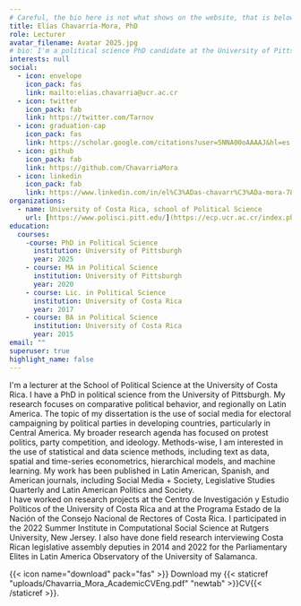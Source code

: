 ```yaml
---
# Careful, the bio here is not what shows on the website, that is below
title: Elías Chavarría-Mora, PhD
role: Lecturer
avatar_filename: Avatar 2025.jpg
# bio: I'm a political science PhD candidate at the University of Pittsburgh and a lecturer at the University of Costa Rica, focusing on comparative political behavior with a regional focus on Latin America. My dissertation focuses on the use of social media for electoral campaigning by political parties in developing countries, particularly in Central America.  I have an MA from the University of Pittsburgh and received my undergraduate degrees from the University of Costa Rica. My broader research agenda has focused on protest politics, party competition, and ideology. Methods-wise, I am interested in the use of statistical and data science methods, including text as data, spatial and time-series econometrics, hierarchical models, and machine learning. My work has been published in Latin American, Spanish, and American journals, including Legislative Studies Quarterly and Latin American Politics and Society. \n I have worked on research projects at the Centro de Investigación y Estudio Políticos of the University of Costa Rica and at the Programa Estado de la Nación of the Consejo Nacional de Rectores of Costa Rica. I participated in the 2022 Summer Institute in Computational Social Science at Rutgers University, New Jersey. I also have done field research interviewing Costa Rican legislative assembly deputies in 2014 and 2022 for the Parliamentary Elites in Latin America Observatory of the University of Salamanca. DELETE THIS??
interests: null
social:
  - icon: envelope
    icon_pack: fas
    link: mailto:elias.chavarria@ucr.ac.cr
  - icon: twitter
    icon_pack: fab
    link: https://twitter.com/Tarnov
  - icon: graduation-cap
    icon_pack: fas
    link: https://scholar.google.com/citations?user=5NNA00oAAAAJ&hl=es
  - icon: github
    icon_pack: fab
    link: https://github.com/ChavarriaMora
  - icon: linkedin
    icon_pack: fab
    link: https://www.linkedin.com/in/el%C3%ADas-chavarr%C3%ADa-mora-782831144/
organizations:
  - name: University of Costa Rica, school of Political Science
    url: [https://www.polisci.pitt.edu/](https://ecp.ucr.ac.cr/index.php/es/inicio)
education:
  courses:
    -course: PhD in Political Science
      institution: University of Pittsburgh
      year: 2025 
    - course: MA in Political Science
      institution: University of Pittsburgh
      year: 2020
    - course: Lic. in Political Science
      institution: University of Costa Rica
      year: 2017
    - course: BA in Political Science
      institution: University of Costa Rica
      year: 2015
email: ""
superuser: true
highlight_name: false
---
```

I'm a lecturer at the School of Political Science at the University of Costa Rica. I have a PhD in political science from the University of Pittsburgh. My research focuses on comparative political behavior, and regionally on Latin America. The topic of my dissertation is the use of social media for electoral campaigning by political parties in developing countries, particularly in Central America. My broader research agenda has focused on protest politics, party competition, and ideology. Methods-wise, I am interested in the use of statistical and data science methods, including text as data, spatial and time-series econometrics, hierarchical models, and machine learning. My work has been published in Latin American, Spanish, and American journals, including Social Media + Society, Legislative Studies Quarterly and Latin American Politics and Society. <br>
I have worked on research projects at the Centro de Investigación y Estudio Políticos of the University of Costa Rica and at the Programa Estado de la Nación of the Consejo Nacional de Rectores of Costa Rica. I participated in the 2022 Summer Institute in Computational Social Science at Rutgers University, New Jersey. I also have done field research interviewing Costa Rican legislative assembly deputies in 2014 and 2022 for the Parliamentary Elites in Latin America Observatory of the University of Salamanca. 

{{< icon name="download" pack="fas" >}} Download my {{< staticref "uploads/Chavarria_Mora_AcademicCVEng.pdf" "newtab" >}}CV{{< /staticref >}}.
